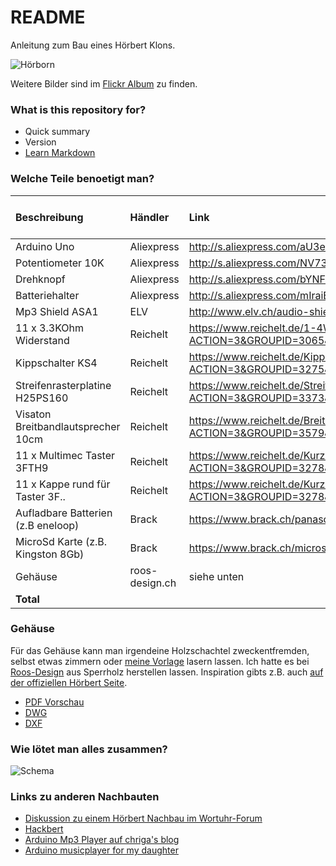 # README #

Anleitung zum Bau eines Hörbert Klons.

![Hörborn](https://c2.staticflickr.com/8/7666/26997006656_ffd1ef1c14.jpg "Hörborn")

Weitere Bilder sind im [Flickr Album](https://www.flickr.com/gp/born/D94468) zu finden.

### What is this repository for? ###

* Quick summary
* Version
* [Learn Markdown](https://bitbucket.org/tutorials/markdowndemo)

### Welche Teile benoetigt man? ###

Beschreibung                       | Händler        | Link                                                           | Preis pro Stück (ungefähr)
:---------                         | :-----         | :-------------------                                           | -:
Arduino Uno                        | Aliexpress     | http://s.aliexpress.com/aU3emA32                               | $3
Potentiometer 10K                  | Aliexpress     | http://s.aliexpress.com/NV73e6fy                               | $1
Drehknopf                          | Aliexpress     | http://s.aliexpress.com/bYNFrqiq                               | $1.5
Batteriehalter                     | Aliexpress     | http://s.aliexpress.com/mIraiEBz                               | $1.5
Mp3 Shield ASA1                    | ELV            | http://www.elv.ch/audio-shield-fuer-arduino-asa1-bausatz.html  | CHF 20
11 x 3.3KOhm Widerstand            | Reichelt       | https://www.reichelt.de/1-4W-5-1-0-k-Ohm-9-1-k-Ohm/1-4W-3-3K/3/index.html?ACTION=3&GROUPID=3065&ARTICLE=1397&SEARCH=1%2F4W%203%2C3K&OFFSET=16& | EUR 0.1
Kippschalter KS4                   | Reichelt       | https://www.reichelt.de/Kippschalter/KS-4/3/index.html?ACTION=3&GROUPID=3275&ARTICLE=9557&OFFSET=16& | EUR 1.5
Streifenrasterplatine H25PS160     | Reichelt       | https://www.reichelt.de/Streifenraster/H25PS160/3/index.html?ACTION=3&GROUPID=3373&ARTICLE=23953&OFFSET=16& | EUR 2
Visaton Breitbandlautsprecher 10cm | Reichelt       | https://www.reichelt.de/Breitbandlautsprecher/VIS-FR-10HM-8/3/index.html?ACTION=3&GROUPID=3579&ARTICLE=66815&OFFSET=16& | EUR 1.6
11 x Multimec Taster 3FTH9         | Reichelt       | https://www.reichelt.de/Kurzhubtaster/TASTER-3FTH9/3/index.html?ACTION=3&GROUPID=3278&ARTICLE=156904&OFFSET=16& | EUR 1
11 x Kappe rund für Taster 3F..    | Reichelt       | https://www.reichelt.de/Kurzhubtaster/KAPPE-1D06/3/index.html?ACTION=3&GROUPID=3278&ARTICLE=79709&OFFSET=16& | EUR 0.25
Aufladbare Batterien (z.B eneloop) | Brack          | https://www.brack.ch/panasonic-eneloop-bk-3mcce4be-324491      | CHF 20
MicroSd Karte (z.B. Kingston 8Gb)  | Brack          | https://www.brack.ch/microsdhc-card-8gb-kingston-88908         | CHF 6
Gehäuse                            | roos-design.ch | siehe unten                                                    | CHF 30
**Total** | | | **CHF 80**

### Gehäuse ###
Für das Gehäuse kann man irgendeine Holzschachtel zweckentfremden, selbst etwas zimmern oder [meine Vorlage](https://www.dropbox.com/s/fan26ac5f0buzio/H%C3%B6rborn.pdf?dl=0)  lasern lassen. Ich hatte es bei [Roos-Design](http://www.roos-design.ch) aus Sperrholz herstellen lassen. Inspiration gibts z.B. auch [auf der offiziellen Hörbert Seite](https://de-de.hoerbert.com/blog/de/design).

* [PDF Vorschau](https://www.dropbox.com/s/fan26ac5f0buzio/H%C3%B6rborn.pdf?dl=0) 
* [DWG](https://www.dropbox.com/s/1zb19kptnvq3p6d/h%C3%B6rborn.dwg?dl=0)
* [DXF](https://www.dropbox.com/s/5j3yvfxwj3fe5jw/h%C3%B6rborn.dxf?dl=0)

### Wie lötet man alles zusammen? ###
![Schema](https://dl.dropbox.com/s/0clr1rj6rry1rwn/hoerbornSchema.png "Schema")

### Links zu anderen Nachbauten ###
* [Diskussion zu einem Hörbert Nachbau im Wortuhr-Forum](http://diskussion.christians-bastel-laden.de/viewtopic.php?f=13&t=571&hilit=hörbert)
* [Hackbert](https://www.florian-wolters.de/blog/2015/12/29/hackbert-the-audio-player/)
* [Arduino Mp3 Player auf chriga's blog](http://chrigas.blogspot.ch/p/arduino_13.html)
* [Arduino musicplayer for my daughter](http://www.koelnerwasser.de/?p=617)